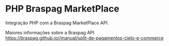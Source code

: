 # PHP Braspag MarketPlace

Integração PHP com a Braspag MarketPlace API.

Maiores informações sobre a Braspag API https://braspag.github.io//manual/split-de-pagamentos-cielo-e-commerce
